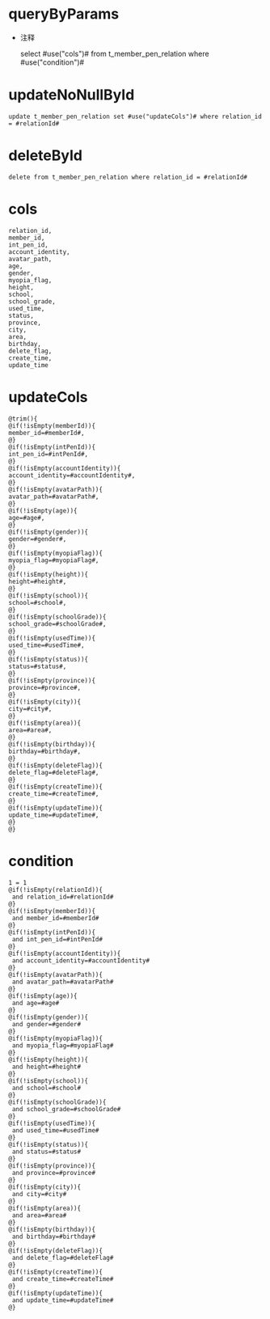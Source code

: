 queryByParams
===
* 注释

    select #use("cols")# from t_member_pen_relation where #use("condition")#
    
updateNoNullById
===
	update t_member_pen_relation set #use("updateCols")# where relation_id = #relationId#
	
deleteById
===
	delete from t_member_pen_relation where relation_id = #relationId#

cols
===
    relation_id,
    member_id,
    int_pen_id,
    account_identity,
    avatar_path,
    age,
    gender,
    myopia_flag,
    height,
    school,
    school_grade,
    used_time,
    status,
    province,
    city,
    area,
    birthday,
    delete_flag,
    create_time,
    update_time

updateCols
===
    @trim(){
    @if(!isEmpty(memberId)){
    member_id=#memberId#,
    @}
    @if(!isEmpty(intPenId)){
    int_pen_id=#intPenId#,
    @}
    @if(!isEmpty(accountIdentity)){
    account_identity=#accountIdentity#,
    @}
    @if(!isEmpty(avatarPath)){
    avatar_path=#avatarPath#,
    @}
    @if(!isEmpty(age)){
    age=#age#,
    @}
    @if(!isEmpty(gender)){
    gender=#gender#,
    @}
    @if(!isEmpty(myopiaFlag)){
    myopia_flag=#myopiaFlag#,
    @}
    @if(!isEmpty(height)){
    height=#height#,
    @}
    @if(!isEmpty(school)){
    school=#school#,
    @}
    @if(!isEmpty(schoolGrade)){
    school_grade=#schoolGrade#,
    @}
    @if(!isEmpty(usedTime)){
    used_time=#usedTime#,
    @}
    @if(!isEmpty(status)){
    status=#status#,
    @}
    @if(!isEmpty(province)){
    province=#province#,
    @}
    @if(!isEmpty(city)){
    city=#city#,
    @}
    @if(!isEmpty(area)){
    area=#area#,
    @}
    @if(!isEmpty(birthday)){
    birthday=#birthday#,
    @}
    @if(!isEmpty(deleteFlag)){
    delete_flag=#deleteFlag#,
    @}
    @if(!isEmpty(createTime)){
    create_time=#createTime#,
    @}
    @if(!isEmpty(updateTime)){
    update_time=#updateTime#,
    @}
    @}

condition
===

    1 = 1
    @if(!isEmpty(relationId)){
     and relation_id=#relationId#
    @}
    @if(!isEmpty(memberId)){
     and member_id=#memberId#
    @}
    @if(!isEmpty(intPenId)){
     and int_pen_id=#intPenId#
    @}
    @if(!isEmpty(accountIdentity)){
     and account_identity=#accountIdentity#
    @}
    @if(!isEmpty(avatarPath)){
     and avatar_path=#avatarPath#
    @}
    @if(!isEmpty(age)){
     and age=#age#
    @}
    @if(!isEmpty(gender)){
     and gender=#gender#
    @}
    @if(!isEmpty(myopiaFlag)){
     and myopia_flag=#myopiaFlag#
    @}
    @if(!isEmpty(height)){
     and height=#height#
    @}
    @if(!isEmpty(school)){
     and school=#school#
    @}
    @if(!isEmpty(schoolGrade)){
     and school_grade=#schoolGrade#
    @}
    @if(!isEmpty(usedTime)){
     and used_time=#usedTime#
    @}
    @if(!isEmpty(status)){
     and status=#status#
    @}
    @if(!isEmpty(province)){
     and province=#province#
    @}
    @if(!isEmpty(city)){
     and city=#city#
    @}
    @if(!isEmpty(area)){
     and area=#area#
    @}
    @if(!isEmpty(birthday)){
     and birthday=#birthday#
    @}
    @if(!isEmpty(deleteFlag)){
     and delete_flag=#deleteFlag#
    @}
    @if(!isEmpty(createTime)){
     and create_time=#createTime#
    @}
    @if(!isEmpty(updateTime)){
     and update_time=#updateTime#
    @}
